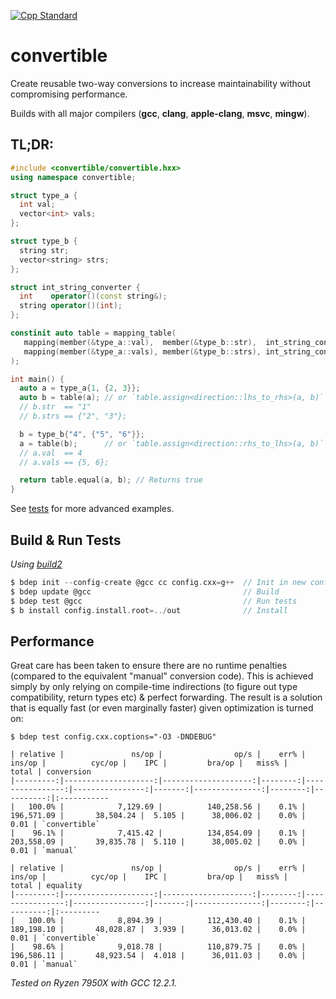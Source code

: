 [![Cpp Standard](https://img.shields.io/badge/C%2B%2B-20-blue.svg)](https://en.cppreference.com/w/cpp/20)

# convertible
Create reusable two-way conversions to increase maintainability without compromising performance.

Builds with all major compilers (**gcc**, **clang**, **apple-clang**, **msvc**, **mingw**).

## TL;DR:
```c++
#include <convertible/convertible.hxx>
using namespace convertible;

struct type_a {
  int val;
  vector<int> vals;
};

struct type_b {
  string str;
  vector<string> strs;
};

struct int_string_converter {
  int    operator()(const string&);
  string operator()(int);
};

constinit auto table = mapping_table(
   mapping(member(&type_a::val),  member(&type_b::str),  int_string_converter{}),
   mapping(member(&type_a::vals), member(&type_b::strs), int_string_converter{})
);

int main() {
  auto a = type_a{1, {2, 3}};
  auto b = table(a); // or `table.assign<direction::lhs_to_rhs>(a, b)`
  // b.str  == "1"
  // b.strs == {"2", "3"};

  b = type_b{"4", {"5", "6"}};
  a = table(b);      // or `table.assign<direction::rhs_to_lhs>(a, b)`
  // a.val  == 4
  // a.vals == {5, 6};

  return table.equal(a, b); // Returns true 
}

```
See [tests](./convertible/convertible.mapping_table.test.cxx) for more advanced examples.

## Build & Run Tests
_Using [build2](https://build2.org/install.xhtml)_
```c
$ bdep init --config-create @gcc cc config.cxx=g++  // Init in new config
$ bdep update @gcc                                  // Build
$ bdep test @gcc                                    // Run tests
$ b install config.install.root=../out              // Install
```

## Performance
Great care has been taken to ensure there are no runtime penalties (compared to the equivalent "manual" conversion code). This is achieved simply by only relying on compile-time indirections (to figure out type compatibility, return types etc) & perfect forwarding.
The result is a solution that is equally fast (or even marginally faster) given optimization is turned on:
```
$ bdep test config.cxx.coptions="-O3 -DNDEBUG"

| relative |               ns/op |                op/s |    err% |          ins/op |          cyc/op |    IPC |         bra/op |   miss% |     total | conversion
|---------:|--------------------:|--------------------:|--------:|----------------:|----------------:|-------:|---------------:|--------:|----------:|:-----------
|   100.0% |            7,129.69 |          140,258.56 |    0.1% |      196,571.09 |       38,504.24 |  5.105 |      38,006.02 |    0.0% |      0.01 | `convertible`
|    96.1% |            7,415.42 |          134,854.09 |    0.1% |      203,558.09 |       39,835.78 |  5.110 |      38,005.02 |    0.0% |      0.01 | `manual`

| relative |               ns/op |                op/s |    err% |          ins/op |          cyc/op |    IPC |         bra/op |   miss% |     total | equality
|---------:|--------------------:|--------------------:|--------:|----------------:|----------------:|-------:|---------------:|--------:|----------:|:---------
|   100.0% |            8,894.39 |          112,430.40 |    0.1% |      189,198.10 |       48,028.87 |  3.939 |      36,013.02 |    0.0% |      0.01 | `convertible`
|    98.6% |            9,018.78 |          110,879.75 |    0.0% |      196,586.11 |       48,923.54 |  4.018 |      36,011.03 |    0.0% |      0.01 | `manual`
```
_Tested on Ryzen 7950X with GCC 12.2.1._
